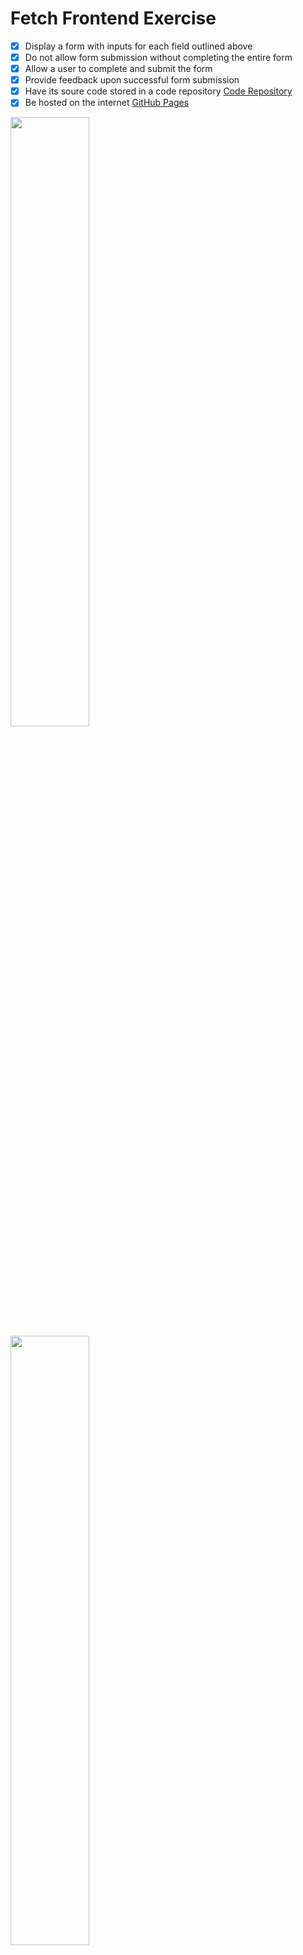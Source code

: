 # Fetch Frontend Exercise
- [x] Display a form with inputs for each field outlined above
- [x] Do not allow form submission without completing the entire form
- [x] Allow a user to complete and submit the form
- [x] Provide feedback upon successful form submission
- [x] Have its soure code stored in a code repository
       [Code Repository](https://github.com/smworthingto2501/Fetch)
- [x] Be hosted on the internet
       [GitHub Pages]( https://smworthingto2501.github.io/Fetch/)
       
<img src="https://user-images.githubusercontent.com/56094014/215174168-47df226d-3c06-4768-ac78-daaf28ee001b.png" width=50% height=50%>
<img src="https://user-images.githubusercontent.com/56094014/215174471-a028389f-d51b-462c-be1e-526c4d5844e7.png" width=50% height=50%>
<img src="https://user-images.githubusercontent.com/56094014/215179213-8fe89914-74a7-435d-aaa2-e952c4efe3c8.png" width=50% height=50%>

## About Sarah Worthington
* Applying for Frontend Engineer Apprenticeship :dog:
* UW Madison 2022 Graduate :mortar_board:
* Born in Chicago, Illinois :cityscape:

### External Links 
[LinkedIn](https://www.linkedin.com/in/sarah-worthington-8bb421172/)  

[Portfolio](https://sarahmworthington.wixsite.com/worthington/)
